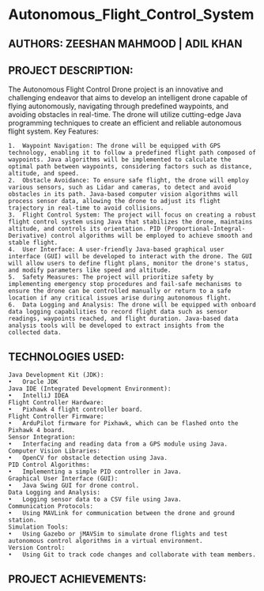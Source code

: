 # Autonomous_Flight_Control_System

## AUTHORS: ZEESHAN MAHMOOD | ADIL KHAN

## PROJECT DESCRIPTION:

The Autonomous Flight Control Drone project is an innovative and challenging endeavor that aims to develop an intelligent drone capable of flying autonomously, navigating through predefined waypoints, and avoiding obstacles in real-time. The drone will utilize cutting-edge Java programming techniques to create an efficient and reliable autonomous flight system.
Key Features:


    1.	Waypoint Navigation: The drone will be equipped with GPS technology, enabling it to follow a predefined flight path composed of waypoints. Java algorithms will be implemented to calculate the optimal path between waypoints, considering factors such as distance, altitude, and speed.
    2.	Obstacle Avoidance: To ensure safe flight, the drone will employ various sensors, such as Lidar and cameras, to detect and avoid obstacles in its path. Java-based computer vision algorithms will process sensor data, allowing the drone to adjust its flight trajectory in real-time to avoid collisions.
    3.	Flight Control System: The project will focus on creating a robust flight control system using Java that stabilizes the drone, maintains altitude, and controls its orientation. PID (Proportional-Integral-Derivative) control algorithms will be employed to achieve smooth and stable flight.
    4.	User Interface: A user-friendly Java-based graphical user interface (GUI) will be developed to interact with the drone. The GUI will allow users to define flight plans, monitor the drone's status, and modify parameters like speed and altitude.
    5.	Safety Measures: The project will prioritize safety by implementing emergency stop procedures and fail-safe mechanisms to ensure the drone can be controlled manually or return to a safe location if any critical issues arise during autonomous flight.
    6.	Data Logging and Analysis: The drone will be equipped with onboard data logging capabilities to record flight data such as sensor readings, waypoints reached, and flight duration. Java-based data analysis tools will be developed to extract insights from the collected data.

## TECHNOLOGIES USED:

    Java Development Kit (JDK):
    •	Oracle JDK
    Java IDE (Integrated Development Environment):
    •	IntelliJ IDEA 
    Flight Controller Hardware:
    •	Pixhawk 4 flight controller board.
    Flight Controller Firmware:
    •	ArduPilot firmware for Pixhawk, which can be flashed onto the Pixhawk 4 board.
    Sensor Integration:
    •	Interfacing and reading data from a GPS module using Java.
    Computer Vision Libraries:
    •	OpenCV for obstacle detection using Java.
    PID Control Algorithms:
    •	Implementing a simple PID controller in Java.
    Graphical User Interface (GUI):
    •	Java Swing GUI for drone control.
    Data Logging and Analysis:
    •	Logging sensor data to a CSV file using Java.
    Communication Protocols:
    •	Using MAVLink for communication between the drone and ground station.
    Simulation Tools:
    •	Using Gazebo or jMAVSim to simulate drone flights and test autonomous control algorithms in a virtual environment.
    Version Control:
    •	Using Git to track code changes and collaborate with team members.

## PROJECT ACHIEVEMENTS:
